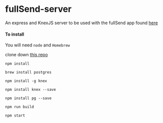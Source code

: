 # fullSend-server

An express and KnexJS server to be used with the fullSend app found [here](https://github.com/patrickmc21/fullSend)

#### To install

You will need `node` and `Homebrew`

clone down [this repo](https://github.com/patrickmc21/fullSend-server)

`npm install`

`brew install postgres`

`npm install -g knex`

`npm install knex --save`

`npm install pg --save`

`npm run build`

`npm start`
